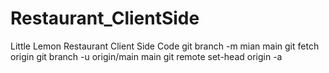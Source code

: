 # Restaurant_ClientSide
Little Lemon Restaurant Client Side Code 
git branch -m mian main
git fetch origin
git branch -u origin/main main
git remote set-head origin -a
